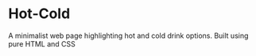 # Hot-Cold
A minimalist web page highlighting hot and cold drink options. Built using pure HTML and CSS
